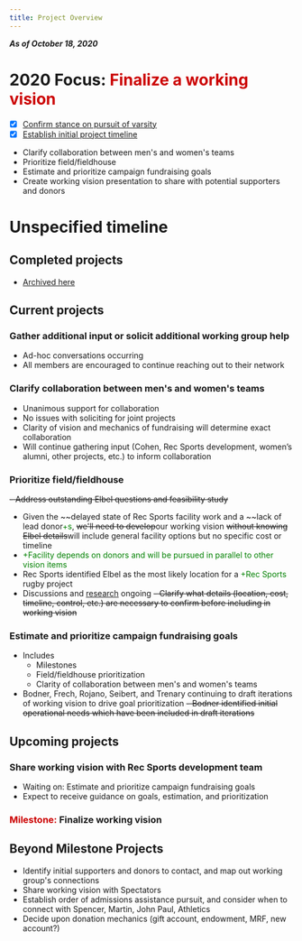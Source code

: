 ```yaml
---
title: Project Overview
---
```

***As of October 18, 2020***

# 2020 Focus: <span style='color:#cc0000'>Finalize a working vision</span>
- [x] [Confirm stance on pursuit of varsity](/projects/completed.html)
- [x] [Establish initial project timeline](/projects/completed.html)
- Clarify collaboration between men's and women's teams
- Prioritize field/fieldhouse
- Estimate and prioritize campaign fundraising goals
- Create working vision presentation to share with potential supporters and donors

# Unspecified timeline
## Completed projects
- [Archived here](/completed.md)

## Current projects  
### Gather additional input or solicit additional working group help
- Ad-hoc conversations occurring
- All members are encouraged to continue reaching out to their network

### Clarify collaboration between men's and women's teams
- Unanimous support for collaboration
- No issues with soliciting for joint projects
- Clarity of vision and mechanics of fundraising will determine exact collaboration
- Will continue gathering input (Cohen, Rec Sports development, women’s alumni, other projects, etc.) to inform collaboration

### Prioritize field/fieldhouse
~~- Address outstanding Elbel questions and feasibility study~~
- Given the ~~delayed state of Rec Sports facility work and a ~~lack of lead donor<span style='color:green'>+s</span>, ~~we'll need to develop~~our working vision ~~without knowing Elbel details~~will include general facility options but no specific cost or timeline
- <span style='color:green'>+Facility depends on donors and will be pursued in parallel to other vision items</span>
- Rec Sports identified Elbel as the most likely location for a <span style='color:green'>+Rec Sports</span> rugby project
- Discussions and [research](../misc/index.md) ongoing
~~- Clarify what details (location, cost, timeline, control, etc.) are necessary to confirm before including in working vision~~

### Estimate and prioritize campaign fundraising goals
- Includes
    - Milestones
    - Field/fieldhouse prioritization
    - Clarity of collaboration between men's and women's teams
- Bodner, Frech, Rojano, Seibert, and Trenary continuing to draft iterations of working vision to drive goal prioritization
~~- Bodner identified initial operational needs which have been included in draft iterations~~

## Upcoming projects
### Share working vision with Rec Sports development team
- Waiting on: Estimate and prioritize campaign fundraising goals
- Expect to receive guidance on goals, estimation, and prioritization

### <span style='color:#cc0000'>Milestone:</span> **Finalize working vision**

## Beyond Milestone Projects
- Identify initial supporters and donors to contact, and map out working group's connections
- Share working vision with Spectators
- Establish order of admissions assistance pursuit, and consider when to connect with Spencer, Martin, John Paul, Athletics
- Decide upon donation mechanics (gift account, endowment, MRF, new account?)
